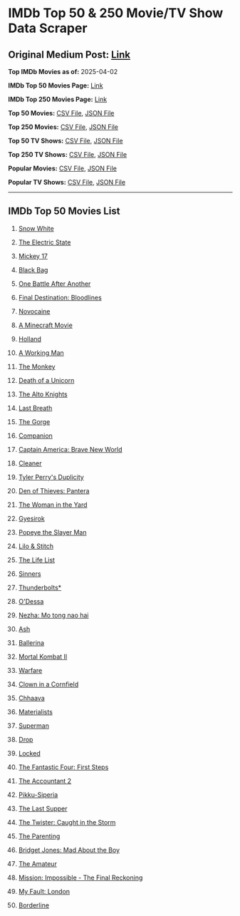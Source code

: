 # IMDb Top 50 & 250 Movie/TV Show Data Scraper

## Original Medium Post: [Link](https://medium.com/@nishantsahoo/which-movie-should-i-watch-5c83a3c0f5b1)

**Top IMDb Movies as of:** 2025-04-02

**IMDb Top 50 Movies Page:** [Link](https://www.imdb.com/search/title/?title_type=feature&release_date=2025-01-01,2025-12-31)

**IMDb Top 250 Movies Page:** [Link](https://www.imdb.com/chart/top/)

**Top 50 Movies:** [CSV File](/data/top50/movies.csv), [JSON File](/data/top50/movies.json)

**Top 250 Movies:** [CSV File](/data/top250/movies.csv), [JSON File](/data/top250/movies.json)

**Top 50 TV Shows:** [CSV File](/data/top50/shows.csv), [JSON File](/data/top50/shows.json)

**Top 250 TV Shows:** [CSV File](/data/top250/shows.csv), [JSON File](/data/top250/shows.json)

**Popular Movies:** [CSV File](/data/popular/movies.csv), [JSON File](/data/popular/movies.json)

**Popular TV Shows:** [CSV File](/data/popular/shows.csv), [JSON File](/data/popular/shows.json)

---

## IMDb Top 50 Movies List

1. [Snow White](https://www.imdb.com/title/tt6208148/)

2. [The Electric State](https://www.imdb.com/title/tt7766378/)

3. [Mickey 17](https://www.imdb.com/title/tt12299608/)

4. [Black Bag](https://www.imdb.com/title/tt30988739/)

5. [One Battle After Another](https://www.imdb.com/title/tt30144839/)

6. [Final Destination: Bloodlines](https://www.imdb.com/title/tt9619824/)

7. [Novocaine](https://www.imdb.com/title/tt29603959/)

8. [A Minecraft Movie](https://www.imdb.com/title/tt3566834/)

9. [Holland](https://www.imdb.com/title/tt3045628/)

10. [A Working Man](https://www.imdb.com/title/tt9150192/)

11. [The Monkey](https://www.imdb.com/title/tt27714946/)

12. [Death of a Unicorn](https://www.imdb.com/title/tt28443655/)

13. [The Alto Knights](https://www.imdb.com/title/tt21815562/)

14. [Last Breath](https://www.imdb.com/title/tt14403504/)

15. [The Gorge](https://www.imdb.com/title/tt13654226/)

16. [Companion](https://www.imdb.com/title/tt26584495/)

17. [Captain America: Brave New World](https://www.imdb.com/title/tt14513804/)

18. [Cleaner](https://www.imdb.com/title/tt27812086/)

19. [Tyler Perry's Duplicity](https://www.imdb.com/title/tt28239363/)

20. [Den of Thieves: Pantera](https://www.imdb.com/title/tt8008948/)

21. [The Woman in the Yard](https://www.imdb.com/title/tt31314296/)

22. [Gyesirok](https://www.imdb.com/title/tt32648798/)

23. [Popeye the Slayer Man](https://www.imdb.com/title/tt30956852/)

24. [Lilo & Stitch](https://www.imdb.com/title/tt11655566/)

25. [The Life List](https://www.imdb.com/title/tt2172954/)

26. [Sinners](https://www.imdb.com/title/tt31193180/)

27. [Thunderbolts\*](https://www.imdb.com/title/tt20969586/)

28. [O'Dessa](https://www.imdb.com/title/tt26304178/)

29. [Nezha: Mo tong nao hai](https://www.imdb.com/title/tt34956443/)

30. [Ash](https://www.imdb.com/title/tt17489650/)

31. [Ballerina](https://www.imdb.com/title/tt7181546/)

32. [Mortal Kombat II](https://www.imdb.com/title/tt17490712/)

33. [Warfare](https://www.imdb.com/title/tt31434639/)

34. [Clown in a Cornfield](https://www.imdb.com/title/tt23060698/)

35. [Chhaava](https://www.imdb.com/title/tt27922706/)

36. [Materialists](https://www.imdb.com/title/tt30253473/)

37. [Superman](https://www.imdb.com/title/tt5950044/)

38. [Drop](https://www.imdb.com/title/tt32149847/)

39. [Locked](https://www.imdb.com/title/tt26671996/)

40. [The Fantastic Four: First Steps](https://www.imdb.com/title/tt10676052/)

41. [The Accountant 2](https://www.imdb.com/title/tt7068946/)

42. [Pikku-Siperia](https://www.imdb.com/title/tt31828346/)

43. [The Last Supper](https://www.imdb.com/title/tt32461003/)

44. [The Twister: Caught in the Storm](https://www.imdb.com/title/tt35882698/)

45. [The Parenting](https://www.imdb.com/title/tt14041896/)

46. [Bridget Jones: Mad About the Boy](https://www.imdb.com/title/tt32063050/)

47. [The Amateur](https://www.imdb.com/title/tt0899043/)

48. [Mission: Impossible - The Final Reckoning](https://www.imdb.com/title/tt9603208/)

49. [My Fault: London](https://www.imdb.com/title/tt32434379/)

50. [Borderline](https://www.imdb.com/title/tt13650814/)
